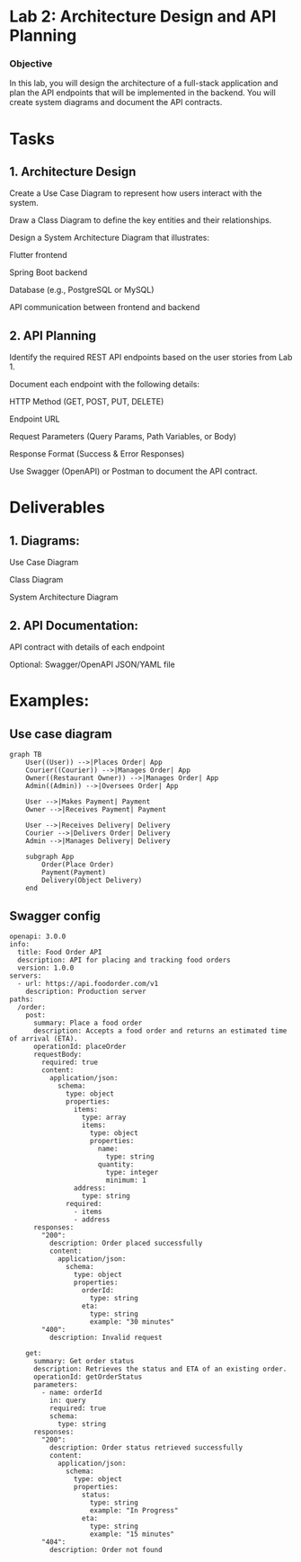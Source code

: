 # Lab 2: Architecture Design and API Planning

### Objective

In this lab, you will design the architecture of a full-stack application and plan the API endpoints that will be implemented in the backend. You will create system diagrams and document the API contracts.

# Tasks

## 1. Architecture Design

Create a Use Case Diagram to represent how users interact with the system.

Draw a Class Diagram to define the key entities and their relationships.

Design a System Architecture Diagram that illustrates:

Flutter frontend

Spring Boot backend

Database (e.g., PostgreSQL or MySQL)

API communication between frontend and backend



## 2. API Planning

Identify the required REST API endpoints based on the user stories from Lab 1.

Document each endpoint with the following details:

HTTP Method (GET, POST, PUT, DELETE)

Endpoint URL

Request Parameters (Query Params, Path Variables, or Body)

Response Format (Success & Error Responses)


Use Swagger (OpenAPI) or Postman to document the API contract.


# Deliverables

## 1. Diagrams:

Use Case Diagram

Class Diagram

System Architecture Diagram



## 2. API Documentation:

API contract with details of each endpoint

Optional: Swagger/OpenAPI JSON/YAML file



# Examples:

## Use case diagram

```mermaid
graph TB
    User((User)) -->|Places Order| App
    Courier((Courier)) -->|Manages Order| App
    Owner((Restaurant Owner)) -->|Manages Order| App
    Admin((Admin)) -->|Oversees Order| App
    
    User -->|Makes Payment| Payment
    Owner -->|Receives Payment| Payment
    
    User -->|Receives Delivery| Delivery
    Courier -->|Delivers Order| Delivery
    Admin -->|Manages Delivery| Delivery
    
    subgraph App
        Order(Place Order)
        Payment(Payment)
        Delivery(Object Delivery)
    end
```

## Swagger config

```
openapi: 3.0.0
info:
  title: Food Order API
  description: API for placing and tracking food orders
  version: 1.0.0
servers:
  - url: https://api.foodorder.com/v1
    description: Production server
paths:
  /order:
    post:
      summary: Place a food order
      description: Accepts a food order and returns an estimated time of arrival (ETA).
      operationId: placeOrder
      requestBody:
        required: true
        content:
          application/json:
            schema:
              type: object
              properties:
                items:
                  type: array
                  items:
                    type: object
                    properties:
                      name:
                        type: string
                      quantity:
                        type: integer
                        minimum: 1
                address:
                  type: string
              required:
                - items
                - address
      responses:
        "200":
          description: Order placed successfully
          content:
            application/json:
              schema:
                type: object
                properties:
                  orderId:
                    type: string
                  eta:
                    type: string
                    example: "30 minutes"
        "400":
          description: Invalid request
    
    get:
      summary: Get order status
      description: Retrieves the status and ETA of an existing order.
      operationId: getOrderStatus
      parameters:
        - name: orderId
          in: query
          required: true
          schema:
            type: string
      responses:
        "200":
          description: Order status retrieved successfully
          content:
            application/json:
              schema:
                type: object
                properties:
                  status:
                    type: string
                    example: "In Progress"
                  eta:
                    type: string
                    example: "15 minutes"
        "404":
          description: Order not found

```